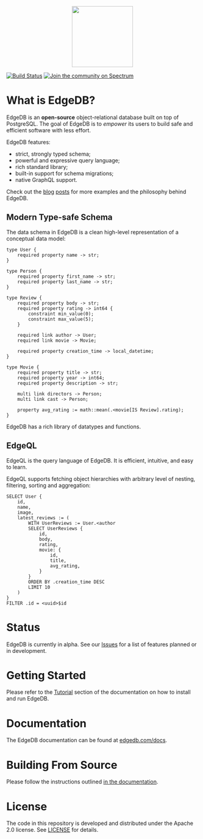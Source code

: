 <p align="center">
  <a href="https://edgedb.com"><img width="160px" src="logo.svg"></a>
</p>

[![Build Status](https://github.com/edgedb/edgedb/workflows/Tests/badge.svg?event=push&branch=master)](https://github.com/edgedb/edgedb/) [![Join the community on Spectrum](https://img.shields.io/badge/join%20the%20community-on%20spectrum-blueviolet)](https://spectrum.chat/edgedb)


What is EdgeDB?
===============

EdgeDB is an **open-source** object-relational database built on top of
PostgreSQL.  The goal of EdgeDB is to *empower* its users to build safe
and efficient software with less effort.

EdgeDB features:

- strict, strongly typed schema;
- powerful and expressive query language;
- rich standard library;
- built-in support for schema migrations;
- native GraphQL support.

Check out the [blog](https://edgedb.com/blog/edgedb-a-new-beginning)
[posts](https://edgedb.com/blog/edgedb-1-0-alpha-1) for more examples and
the philosophy behind EdgeDB.


Modern Type-safe Schema
-----------------------

The data schema in EdgeDB is a clean high-level representation of a conceptual
data model:

```
type User {
    required property name -> str;
}

type Person {
    required property first_name -> str;
    required property last_name -> str;
}

type Review {
    required property body -> str;
    required property rating -> int64 {
        constraint min_value(0);
        constraint max_value(5);
    }

    required link author -> User;
    required link movie -> Movie;

    required property creation_time -> local_datetime;
}

type Movie {
    required property title -> str;
    required property year -> int64;
    required property description -> str;

    multi link directors -> Person;
    multi link cast -> Person;

    property avg_rating := math::mean(.<movie[IS Review].rating);
}
```

EdgeDB has a rich library of datatypes and functions.


EdgeQL
------

EdgeQL is the query language of EdgeDB. It is efficient, intuitive, and easy
to learn.

EdgeQL supports fetching object hierarchies with arbitrary level of nesting,
filtering, sorting and aggregation:

```
SELECT User {
    id,
    name,
    image,
    latest_reviews := (
        WITH UserReviews := User.<author
        SELECT UserReviews {
            id,
            body,
            rating,
            movie: {
                id,
                title,
                avg_rating,
            }
        }
        ORDER BY .creation_time DESC
        LIMIT 10
    )
}
FILTER .id = <uuid>$id
```


Status
======

EdgeDB is currently in alpha. See our
[Issues](https://github.com/edgedb/edgedb/issues) for a list of features
planned or in development.


Getting Started
===============

Please refer to the [Tutorial](https://edgedb.com/docs/tutorial/index) section
of the documentation on how to install and run EdgeDB.


Documentation
=============

The EdgeDB documentation can be found at
[edgedb.com/docs](https://edgedb.com/docs).


Building From Source
====================

Please follow the instructions outlined
[in the documentation](https://edgedb.com/docs/internals/dev).


License
=======

The code in this repository is developed and distributed under the
Apache 2.0 license.  See [LICENSE](LICENSE) for details.
